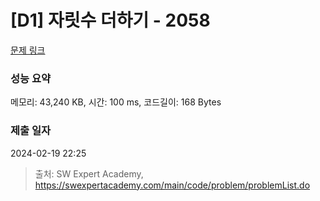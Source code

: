 # [D1] 자릿수 더하기 - 2058 

[문제 링크](https://swexpertacademy.com/main/code/problem/problemDetail.do?contestProbId=AV5QPRjqA10DFAUq) 

### 성능 요약

메모리: 43,240 KB, 시간: 100 ms, 코드길이: 168 Bytes

### 제출 일자

2024-02-19 22:25



> 출처: SW Expert Academy, https://swexpertacademy.com/main/code/problem/problemList.do